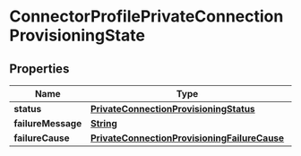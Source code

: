 

# ConnectorProfilePrivateConnectionProvisioningState


## Properties

| Name | Type | Description | Notes |
|------------ | ------------- | ------------- | -------------|
|**status** | [**PrivateConnectionProvisioningStatus**](PrivateConnectionProvisioningStatus.md) |  |  [optional] |
|**failureMessage** | [**String**](String.md) |  |  [optional] |
|**failureCause** | [**PrivateConnectionProvisioningFailureCause**](PrivateConnectionProvisioningFailureCause.md) |  |  [optional] |



